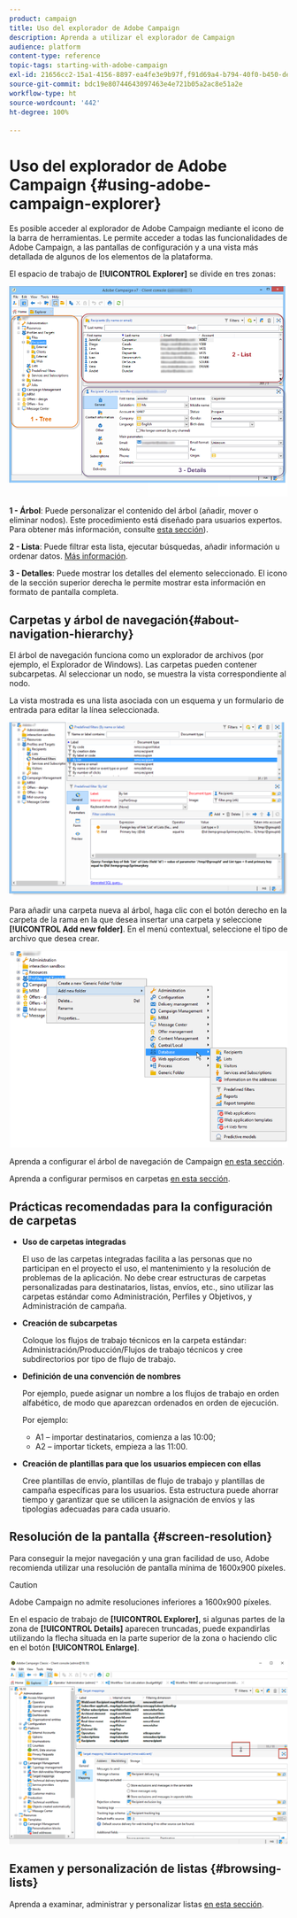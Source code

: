 ```yaml
---
product: campaign
title: Uso del explorador de Adobe Campaign
description: Aprenda a utilizar el explorador de Campaign
audience: platform
content-type: reference
topic-tags: starting-with-adobe-campaign
exl-id: 21656cc2-15a1-4156-8897-ea4fe3e9b97f,f91d69a4-b794-40f0-b450-de862d7333e2
source-git-commit: bdc19e80744643097463e4e721b05a2ac8e51a2e
workflow-type: ht
source-wordcount: '442'
ht-degree: 100%

---
```


# Uso del explorador de Adobe Campaign {#using-adobe-campaign-explorer}

Es posible acceder al explorador de Adobe Campaign mediante el icono de la barra de herramientas. Le permite acceder a todas las funcionalidades de Adobe Campaign, a las pantallas de configuración y a una vista más detallada de algunos de los elementos de la plataforma.

El espacio de trabajo de **[!UICONTROL Explorer]** se divide en tres zonas:

![](assets/s_ncs_user_navigation.png)

**1 - Árbol**: Puede personalizar el contenido del árbol (añadir, mover o eliminar nodos). Este procedimiento está diseñado para usuarios expertos. Para obtener más información, consulte [esta sección](#about-navigation-hierarchy)).

**2 - Lista**: Puede filtrar esta lista, ejecutar búsquedas, añadir información u ordenar datos. [Más información](adobe-campaign-ui-lists.md).

**3 - Detalles**: Puede mostrar los detalles del elemento seleccionado. El icono de la sección superior derecha le permite mostrar esta información en formato de pantalla completa.

## Carpetas y árbol de navegación{#about-navigation-hierarchy}

El árbol de navegación funciona como un explorador de archivos (por ejemplo, el Explorador de Windows). Las carpetas pueden contener subcarpetas. Al seleccionar un nodo, se muestra la vista correspondiente al nodo.

La vista mostrada es una lista asociada con un esquema y un formulario de entrada para editar la línea seleccionada.

![](assets/d_ncs_integration_navigation.png)

Para añadir una carpeta nueva al árbol, haga clic con el botón derecho en la carpeta de la rama en la que desea insertar una carpeta y seleccione **[!UICONTROL Add new folder]**. En el menú contextual, seleccione el tipo de archivo que desea crear.

![](assets/d_ncs_integration_navigation_create.png)

Aprenda a configurar el árbol de navegación de Campaign [en esta sección](../../configuration/using/configuration.md).

Aprenda a configurar permisos en carpetas [en esta sección](access-management-folders.md).

## Prácticas recomendadas para la configuración de carpetas

* **Uso de carpetas integradas**

   El uso de las carpetas integradas facilita a las personas que no participan en el proyecto el uso, el mantenimiento y la resolución de problemas de la aplicación. No debe crear estructuras de carpetas personalizadas para destinatarios, listas, envíos, etc., sino utilizar las carpetas estándar como Administración, Perfiles y Objetivos, y Administración de campaña.

* **Creación de subcarpetas**

   Coloque los flujos de trabajo técnicos en la carpeta estándar: Administración/Producción/Flujos de trabajo técnicos y cree subdirectorios por tipo de flujo de trabajo.

* **Definición de una convención de nombres**

   Por ejemplo, puede asignar un nombre a los flujos de trabajo en orden alfabético, de modo que aparezcan ordenados en orden de ejecución.

   Por ejemplo:

   * A1 – importar destinatarios, comienza a las 10:00;
   * A2 – importar tickets, empieza a las 11:00.

* **Creación de plantillas para que los usuarios empiecen con ellas**

   Cree plantillas de envío, plantillas de flujo de trabajo y plantillas de campaña específicas para los usuarios. Esta estructura puede ahorrar tiempo y garantizar que se utilicen la asignación de envíos y las tipologías adecuadas para cada usuario.

## Resolución de la pantalla {#screen-resolution}

Para conseguir la mejor navegación y una gran facilidad de uso, Adobe recomienda utilizar una resolución de pantalla mínima de 1600x900 píxeles.

>[!CAUTION]
>
>Adobe Campaign no admite resoluciones inferiores a 1600x900 píxeles.

En el espacio de trabajo de **[!UICONTROL Explorer]**, si algunas partes de la zona de **[!UICONTROL Details]** aparecen truncadas, puede expandirlas utilizando la flecha situada en la parte superior de la zona o haciendo clic en el botón **[!UICONTROL Enlarge]**.

![](assets/s_ncs_user_resolution.png)

## Examen y personalización de listas {#browsing-lists}

Aprenda a examinar, administrar y personalizar listas [en esta sección](adobe-campaign-ui-lists.md).
